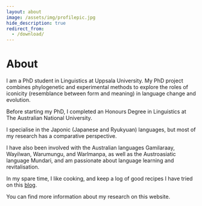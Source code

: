 ```yaml
---
layout: about
image: /assets/img/profilepic.jpg
hide_description: true
redirect_from:
  - /download/
---
```


# About

<!--author-->

I am a PhD student in Linguistics at Uppsala University. My PhD project combines phylogenetic and experimental methods to explore the roles of iconicity (resemblance between form and meaning) in language change and evolution. 

Before starting my PhD, I completed an Honours Degree in Linguistics at The Australian National University.

I specialise in the Japonic (Japanese and Ryukyuan) languages, but most of my research has a comparative perspective.

I have also been involved with the Australian languages Gamilaraay, Wayilwan, Warumungu, and Warlmanpa, as well as the Austroasiatic language Mundari, and am passionate about language learning and revitalisation.

In my spare time, I like cooking, and keep a log of good recipes I have tried on this [blog](https://www.honestcookingblog.com/).

You can find more information about my research on this website. 

